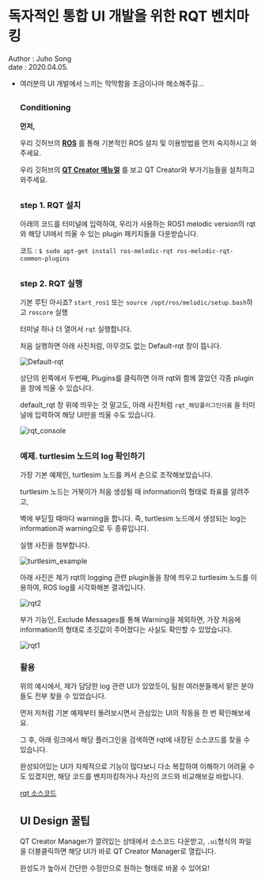 #  독자적인 통합 UI 개발을 위한 RQT 벤치마킹

Author : Juho Song <br/>
date : 2020.04.05.

* 여러분의 UI 개발에서 느끼는 막막함을 조금이나마 해소해주길...

  ##

  ### Conditioning

  __먼저,__

  우리 깃허브의 __[ROS](https://github.com/shinkansan/ARTIV/tree/master/ROS)__ 를 통해 기본적인 ROS 설치 및 이용방법을 먼저 숙지하시고 와주세요.
  
  우리 깃허브의 __[QT Creator 매뉴얼](https://github.com/shinkansan/ARTIV/blob/master/Manual/QT%20Creator.md)__ 를 보고 QT Creator와 부가기능들을 설치하고 와주세요.
  
  ##
  
  ### step 1. RQT 설치
  
  아래의 코드를 터미널에 입력하여, 우리가 사용하는 ROS1 melodic version의 rqt와 해당 UI에서 띄울 수 있는 plugin 패키지들을 다운받습니다.
  
  코드 : `$ sudo apt-get install ros-melodic-rqt ros-melodic-rqt-common-plugins`
  
  ##
 
  ### step 2. RQT 실행
  
  기본 루틴 아시죠? `start_ros1` 또는 `source /opt/ros/melodic/setup.bash`하고 `roscore` 실행
  
  터미널 하나 더 열어서 `rqt` 실행합니다.
  
  처음 실행하면 아래 사진처럼, 아무것도 없는 Default-rqt 창이 뜹니다.
  
  ![Default-rqt](https://user-images.githubusercontent.com/59792475/78566793-b3f83780-785a-11ea-8963-7897e34b112d.png)
  
  상단의 왼쪽에서 두번째, Plugins를 클릭하면 아까 rqt와 함께 깔았던 각종 plugin을 창에 띄울 수 있습니다.
  
  default_rqt 창 위에 띄우는 것 말고도, 아래 사진처럼 `rqt_해당플러그인이름` 을 터미널에 입력하여 해당 UI만을 띄울 수도 있습니다.
  
  ![rqt_console](https://user-images.githubusercontent.com/59792475/78569655-e2781180-785e-11ea-94f6-de43b46cc604.png)
  
  ##
  
  ### 예제. turtlesim 노드의 log 확인하기 
  
  가장 기본 예제인, turtlesim 노드를 켜서 손으로 조작해보았습니다. 
  
  turtlesim 노드는 거북이가 처음 생성될 때 information의 형태로 좌표를 알려주고,
  
  벽에 부딛힐 때마다 warning을 합니다. 즉, turtlesim 노드에서 생성되는 log는 information과 warning으로 두 종류입니다.
  
  실행 사진을 첨부합니다.
  
  ![turtlesim_example](https://user-images.githubusercontent.com/59792475/78568758-895bae00-785d-11ea-984b-8cd63ff3e0ff.png)
  
  
  아래 사진은 제가 rqt의 logging 관련 plugin들을 창에 띄우고 turtlesim 노드를 이용하여, ROS log를 시각화해본 결과입니다.
  
  
  
  ![rqt2](https://user-images.githubusercontent.com/59792475/78568962-d93a7500-785d-11ea-85f8-af67a46ae777.png)
  
  부가 기능인, Exclude Messages를 통해 Warning을 제외하면, 가장 처음에 information의 형태로 초깃값이 주어졌다는 사실도 확인할 수 있었습니다.
  
  ![rqt1](https://user-images.githubusercontent.com/59792475/78569211-3c2c0c00-785e-11ea-8f01-2417f95f164c.png)

  
  ### 활용
  
  위의 예시에서, 제가 담당한 log 관련 UI가 있었듯이, 팀원 여러분들께서 맡은 분야들도 전부 찾을 수 있었습니다.
  
  먼저 저처럼 기본 예제부터 돌려보시면서 관심있는 UI의 작동을 한 번 확인해보세요.
  
  그 후, 아래 링크에서 해당 플러그인을 검색하면 rqt에 내장된 소스코드를 찾을 수 있습니다.
  
  완성되어있는 UI가 자체적으로 기능이 많다보니 다소 복잡하여 이해하기 어려울 수도 있겠지만, 해당 코드를 벤치마킹하거나 자신의 코드와 비교해보길 바랍니다.
  
  [rqt 소스코드](https://github.com/ros-visualization) 
  
  ## UI Design 꿀팁
  
  QT Creator Manager가 깔려있는 상태에서 소스코드 다운받고, `.ui`형식의 파일을 더블클릭하면 해당 UI가 바로 QT Creator Manager로 열립니다.
  
  완성도가 높아서 간단한 수정만으로 원하는 형태로 바꿀 수 있어요!
  

